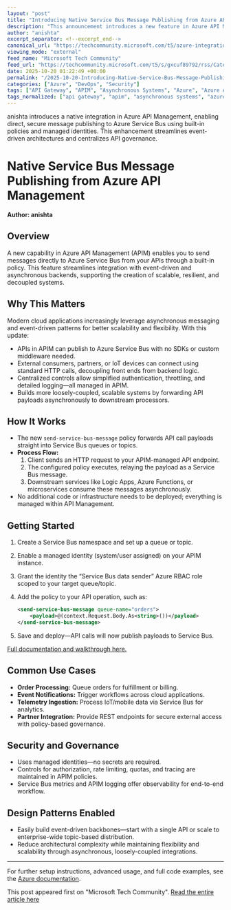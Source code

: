```yaml
---
layout: "post"
title: "Introducing Native Service Bus Message Publishing from Azure API Management"
description: "This announcement introduces a new feature in Azure API Management (APIM) allowing direct message publishing to Azure Service Bus via a built-in policy. The integration simplifies event-driven application design, improves scalability, and provides secure, policy-based API-to-Service Bus connectivity with managed identities—all without the need for custom code or extra middleware."
author: "anishta"
excerpt_separator: <!--excerpt_end-->
canonical_url: "https://techcommunity.microsoft.com/t5/azure-integration-services-blog/introducing-native-service-bus-message-publishing-from-azure-api/ba-p/4462644"
viewing_mode: "external"
feed_name: "Microsoft Tech Community"
feed_url: "https://techcommunity.microsoft.com/t5/s/gxcuf89792/rss/Category?category.id=Azure"
date: 2025-10-20 01:22:49 +00:00
permalink: "/2025-10-20-Introducing-Native-Service-Bus-Message-Publishing-from-Azure-API-Management.html"
categories: ["Azure", "DevOps", "Security"]
tags: ["API Gateway", "APIM", "Asynchronous Systems", "Azure", "Azure API Management", "Azure Functions", "Azure Service Bus", "Community", "DevOps", "Enterprise Integration", "Event Driven Architecture", "Event Processing", "Integration", "Logging", "Logic Apps", "Managed Identity", "Messaging", "Microservices", "Policy", "RBAC", "Secure API", "Security", "Service Bus", "Throttling"]
tags_normalized: ["api gateway", "apim", "asynchronous systems", "azure", "azure api management", "azure functions", "azure service bus", "community", "devops", "enterprise integration", "event driven architecture", "event processing", "integration", "logging", "logic apps", "managed identity", "messaging", "microservices", "policy", "rbac", "secure api", "security", "service bus", "throttling"]
---
```


anishta introduces a native integration in Azure API Management, enabling direct, secure message publishing to Azure Service Bus using built-in policies and managed identities. This enhancement streamlines event-driven architectures and centralizes API governance.<!--excerpt_end-->

# Native Service Bus Message Publishing from Azure API Management

**Author: anishta**

## Overview

A new capability in Azure API Management (APIM) enables you to send messages directly to Azure Service Bus from your APIs through a built-in policy. This feature streamlines integration with event-driven and asynchronous backends, supporting the creation of scalable, resilient, and decoupled systems.

## Why This Matters

Modern cloud applications increasingly leverage asynchronous messaging and event-driven patterns for better scalability and flexibility. With this update:

- APIs in APIM can publish to Azure Service Bus with no SDKs or custom middleware needed.
- External consumers, partners, or IoT devices can connect using standard HTTP calls, decoupling front ends from backend logic.
- Centralized controls allow simplified authentication, throttling, and detailed logging—all managed in APIM.
- Builds more loosely-coupled, scalable systems by forwarding API payloads asynchronously to downstream processors.

## How It Works

- The new `send-service-bus-message` policy forwards API call payloads straight into Service Bus queues or topics.
- **Process Flow:**
  1. Client sends an HTTP request to your APIM-managed API endpoint.
  2. The configured policy executes, relaying the payload as a Service Bus message.
  3. Downstream services like Logic Apps, Azure Functions, or microservices consume these messages asynchronously.
- No additional code or infrastructure needs to be deployed; everything is managed within API Management.

## Getting Started

1. Create a Service Bus namespace and set up a queue or topic.
2. Enable a managed identity (system/user assigned) on your APIM instance.
3. Grant the identity the “Service Bus data sender” Azure RBAC role scoped to your target queue/topic.
4. Add the policy to your API operation, such as:

   ```xml
   <send-service-bus-message queue-name="orders">
       <payload>@(context.Request.Body.As<string>())</payload>
   </send-service-bus-message>
   ```

5. Save and deploy—API calls will now publish payloads to Service Bus.

[Full documentation and walkthrough here.](https://learn.microsoft.com/en-us/azure/api-management/api-management-howto-send-service-bus?utm_source=chatgpt.com)

## Common Use Cases

- **Order Processing:** Queue orders for fulfillment or billing.
- **Event Notifications:** Trigger workflows across cloud applications.
- **Telemetry Ingestion:** Process IoT/mobile data via Service Bus for analytics.
- **Partner Integration:** Provide REST endpoints for secure external access with policy-based governance.

## Security and Governance

- Uses managed identities—no secrets are required.
- Controls for authorization, rate limiting, quotas, and tracing are maintained in APIM policies.
- Service Bus metrics and APIM logging offer observability for end-to-end workflow.

## Design Patterns Enabled

- Easily build event-driven backbones—start with a single API or scale to enterprise-wide topic-based distribution.
- Reduce architectural complexity while maintaining flexibility and scalability through asynchronous, loosely-coupled integrations.

---
For further setup instructions, advanced usage, and full code examples, see the [Azure documentation](https://learn.microsoft.com/en-us/azure/api-management/api-management-howto-send-service-bus?utm_source=chatgpt.com).

This post appeared first on "Microsoft Tech Community". [Read the entire article here](https://techcommunity.microsoft.com/t5/azure-integration-services-blog/introducing-native-service-bus-message-publishing-from-azure-api/ba-p/4462644)
